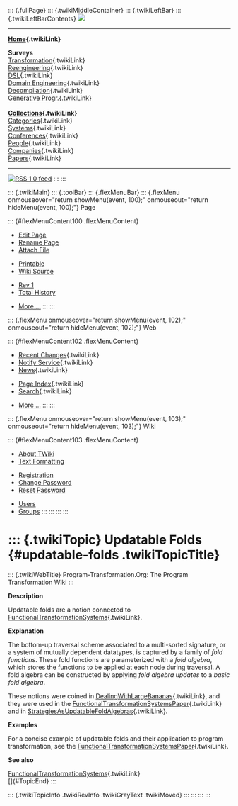 ::: {.fullPage}
::: {.twikiMiddleContainer}
::: {.twikiLeftBar}
::: {.twikiLeftBarContents}
![](../pub/transformation.gif)

------------------------------------------------------------------------

**[Home](WebHome){.twikiLink}**

**Surveys**\
[Transformation](ProgramTransformation){.twikiLink}\
[Reengineering](ReengineeringWiki){.twikiLink}\
[DSL](DomainSpecificLanguages){.twikiLink}\
[Domain Engineering](DomainEngineering){.twikiLink}\
[Decompilation](DeCompilation){.twikiLink}\
[Generative Progr.](GenerativeProgrammingWiki){.twikiLink}\
\
**[Collections](CategoryCollection){.twikiLink}**\
[Categories](CategoryCategory){.twikiLink}\
[Systems](TransformationSystems){.twikiLink}\
[Conferences](TransformationConferences){.twikiLink}\
[People](TransformationPeople){.twikiLink}\
[Companies](TransformationCompanies){.twikiLink}\
[Papers](CategoryPaper){.twikiLink}

------------------------------------------------------------------------

[![](../pub/rss.gif "RSS 1.0 feed")](WebRss@skin=rss)
:::
:::

::: {.twikiMain}
::: {.toolBar}
::: {.flexMenuBar}
::: {.flexMenu onmouseover="return showMenu(event, 100);" onmouseout="return hideMenu(event, 100);"}
Page

::: {#flexMenuContent100 .flexMenuContent}
-   [Edit
    Page](http://www.program-transformation.org/edit/Transform/UpdatableFolds?t=1536826589)
-   [Rename
    Page](http://www.program-transformation.org/rename/Transform/UpdatableFolds)
-   [Attach
    File](http://www.program-transformation.org/attach/Transform/UpdatableFolds)

<!-- -->

-   [Printable](http://www.program-transformation.org/view/Transform/UpdatableFolds?skin=print.pattern)
-   [Wiki
    Source](http://www.program-transformation.org/view/Transform/UpdatableFolds?skin=text&raw=on&contenttype=text/plain)

<!-- -->

-   [Rev
    1](http://www.program-transformation.org/view/Transform/UpdatableFolds?rev=1.1)
-   [Total
    History](http://www.program-transformation.org/rdiff/Transform/UpdatableFolds)

<!-- -->

-   [More
    \...](http://www.program-transformation.org/oops/Transform/UpdatableFolds?template=oopsmore&param1=1.1&param2=1.1)
:::
:::

::: {.flexMenu onmouseover="return showMenu(event, 102);" onmouseout="return hideMenu(event, 102);"}
Web

::: {#flexMenuContent102 .flexMenuContent}
-   [Recent Changes](WebChanges){.twikiLink}
-   [Notify Service](WebNotify){.twikiLink}
-   [News](WebNews){.twikiLink}

<!-- -->

-   [Page Index](WebIndex){.twikiLink}
-   [Search](WebSearch){.twikiLink}

<!-- -->

-   [More
    \...](http://www.program-transformation.org/oops/Transform/UpdatableFolds?template=oopsmore&param1=1.1&param2=1.1)
:::
:::

::: {.flexMenu onmouseover="return showMenu(event, 103);" onmouseout="return hideMenu(event, 103);"}
Wiki

::: {#flexMenuContent103 .flexMenuContent}
-   [About
    TWiki](http://www.program-transformation.org/view/TWiki/WebHome)
-   [Text
    Formatting](http://www.program-transformation.org/view/TWiki/TextFormattingRules)

<!-- -->

-   [Registration](http://www.program-transformation.org/view/TWiki/TWikiRegistration)
-   [Change
    Password](http://www.program-transformation.org/view/TWiki/ChangePassword)
-   [Reset
    Password](http://www.program-transformation.org/view/TWiki/ResetPassword)

<!-- -->

-   [Users](http://www.program-transformation.org/view/Main/TWikiUsers)
-   [Groups](http://www.program-transformation.org/view/Main/TWikiGroups)
:::
:::
:::
:::

::: {.twikiTopic}
Updatable Folds {#updatable-folds .twikiTopicTitle}
===============

::: {.twikiWebTitle}
Program-Transformation.Org: The Program Transformation Wiki
:::

**Description**

Updatable folds are a notion connected to
[FunctionalTransformationSystems](FunctionalTransformationSystems){.twikiLink}.

**Explanation**

The bottom-up traversal scheme associated to a multi-sorted signature,
or a system of mutually dependent datatypes, is captured by a family of
*fold functions*. These fold functions are parameterized with a *fold
algebra*, which stores the functions to be applied at each node during
traversal. A fold algebra can be constructed by applying *fold algebra
updates* to a *basic fold algebra*.

These notions were coined in
[DealingWithLargeBananas](DealingWithLargeBananas){.twikiLink}, and they
were used in the
[FunctionalTransformationSystemsPaper](FunctionalTransformationSystemsPaper){.twikiLink}
and in
[StrategiesAsUpdatableFoldAlgebras](StrategiesAsUpdatableFoldAlgebras){.twikiLink}.

**Examples**

For a concise example of updatable folds and their application to
program transformation, see the
[FunctionalTransformationSystemsPaper](FunctionalTransformationSystemsPaper){.twikiLink}.

**See also**

[FunctionalTransformationSystems](FunctionalTransformationSystems){.twikiLink}\
[]{#TopicEnd}
:::

::: {.twikiTopicInfo .twikiRevInfo .twikiGrayText .twikiMoved}
:::
:::
:::
:::
